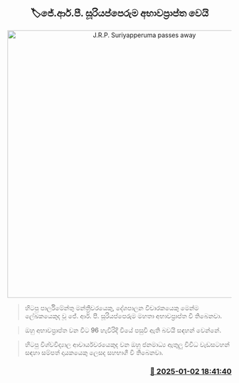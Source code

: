 <p align='center'><b><h2 align='center' title='J.R.P. Suriyapperuma passes away'>🏷ජේ.ආර්.පී. සූරියප්පෙරුම අභාවප්‍රාප්ත වෙයි</h2></b></p>
<p align='center'><img src='https://helakuru.sgp1.cdn.digitaloceanspaces.com/esana/images/lib/yydd.jpg' width='600' alt='J.R.P. Suriyapperuma passes away'></p>

> හිටපු පාර්ලිමේන්තු මන්ත්‍රීවරයෙකු, දේශපාලන විචාරකයෙකු මෙන්ම ලේඛකයෙකුද වූ ජේ. ආර්. පී. සූරියප්පෙරුම මහතා අභාවප්‍රාප්ත වී තිබෙනවා.

> ඔහු අභාවප්‍රාප්ත වන විට 96 හැවිරිදි වියේ පසුවී ඇති බවයි සඳහන් වෙන්නේ.

> හිටපු විශ්වවිද්‍යාල ආචාර්යවරයෙකුද වන ඔහු ජනමාධ්‍ය ඇතුලු විවිධ වැඩසටහන් සඳහා සම්පත් දායකයෙකු ලෙසද සහභාගී වී තිබෙනවා.



<h3 align='right'><a href='https://www.helakuru.lk/esana/p/106283/'>📅 2025-01-02 18:41:40</a></h3>
